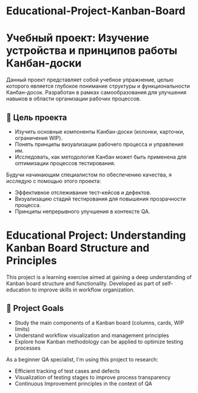 # Educational-Project-Kanban-Board



# Учебный проект: Изучение устройства и принципов работы Канбан-доски
Данный проект представляет собой учебное упражнение, целью которого является глубокое понимание структуры и функциональности Канбан-досок. Разработан в рамках самообразования для улучшения навыков в области организации рабочих процессов.
## 🎯 Цель проекта
- Изучить основные компоненты Канбан-доски (колонки, карточки, ограничения WIP).
- Понять принципы визуализации рабочего процесса и управления им.
- Исследовать, как методология Канбан может быть применена для оптимизации процессов тестирования.


Будучи начинающим специалистом по обеспечению качества, я исследую с помощью этого проекта:
- Эффективное отслеживание тест-кейсов и дефектов.
- Визуализацию стадий тестирования для повышения прозрачности процесса.
- Принципы непрерывного улучшения в контексте QA.



# Educational Project: Understanding Kanban Board Structure and Principles
This project is a learning exercise aimed at gaining a deep understanding of Kanban board structure and functionality. Developed as part of self-education to improve skills in workflow organization.
## 🎯 Project Goals
- Study the main components of a Kanban board (columns, cards, WIP limits)
- Understand workflow visualization and management principles
- Explore how Kanban methodology can be applied to optimize testing processes


As a beginner QA specialist, I'm using this project to research:
- Efficient tracking of test cases and defects
- Visualization of testing stages to improve process transparency
- Continuous Improvement principles in the context of QA
